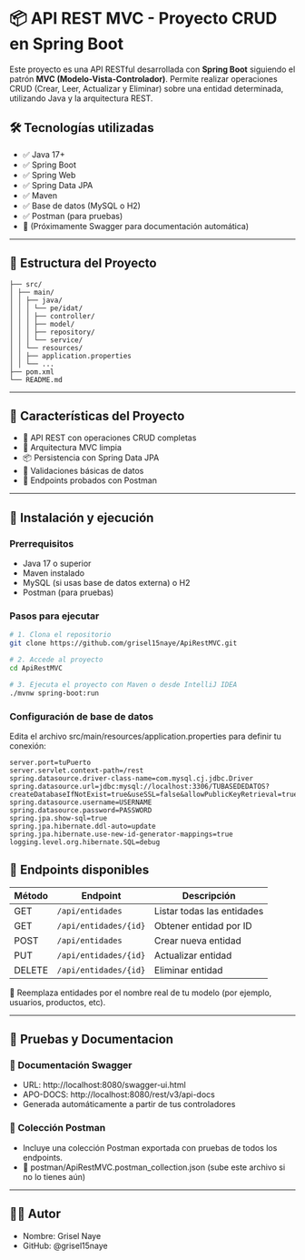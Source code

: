 # 📦 API REST MVC - Proyecto CRUD en Spring Boot

Este proyecto es una API RESTful desarrollada con **Spring Boot** siguiendo el patrón **MVC (Modelo-Vista-Controlador)**. Permite realizar operaciones CRUD (Crear, Leer, Actualizar y Eliminar) sobre una entidad determinada, utilizando Java y la arquitectura REST.

## 🛠 Tecnologías utilizadas

- ✅ Java 17+
- ✅ Spring Boot
- ✅ Spring Web
- ✅ Spring Data JPA
- ✅ Maven
- ✅ Base de datos (MySQL o H2)
- ✅ Postman (para pruebas)
- 🚧 (Próximamente Swagger para documentación automática)

---

## 📁 Estructura del Proyecto
```
├── src/
│ ├── main/
│ │ ├── java/
│ │ │ └── pe/idat/
│ │ │ ├── controller/
│ │ │ ├── model/
│ │ │ ├── repository/
│ │ │ └── service/
│ │ └── resources/
│ │ ├── application.properties
│ │ └── ...
├── pom.xml
└── README.md
```
---

## 📌 Características del Proyecto

- 🔄 API REST con operaciones CRUD completas
- 🧩 Arquitectura MVC limpia
- 📦 Persistencia con Spring Data JPA
- 🔐 Validaciones básicas de datos
- 🧪 Endpoints probados con Postman

---

## 🚀 Instalación y ejecución

### Prerrequisitos

- Java 17 o superior
- Maven instalado
- MySQL (si usas base de datos externa) o H2
- Postman (para pruebas)

### Pasos para ejecutar


```bash
# 1. Clona el repositorio
git clone https://github.com/grisel15naye/ApiRestMVC.git

# 2. Accede al proyecto
cd ApiRestMVC

# 3. Ejecuta el proyecto con Maven o desde IntelliJ IDEA
./mvnw spring-boot:run
```
### Configuración de base de datos
Edita el archivo src/main/resources/application.properties para definir tu conexión:
```
server.port=tuPuerto
server.servlet.context-path=/rest
spring.datasource.driver-class-name=com.mysql.cj.jdbc.Driver
spring.datasource.url=jdbc:mysql://localhost:3306/TUBASEDEDATOS?createDatabaseIfNotExist=true&useSSL=false&allowPublicKeyRetrieval=true
spring.datasource.username=USERNAME
spring.datasource.password=PASSWORD
spring.jpa.show-sql=true
spring.jpa.hibernate.ddl-auto=update
spring.jpa.hibernate.use-new-id-generator-mappings=true
logging.level.org.hibernate.SQL=debug
```

## 📮 Endpoints disponibles
| Método | Endpoint              | Descripción                |
| ------ | --------------------- | -------------------------- |
| GET    | `/api/entidades`      | Listar todas las entidades |
| GET    | `/api/entidades/{id}` | Obtener entidad por ID     |
| POST   | `/api/entidades`      | Crear nueva entidad        |
| PUT    | `/api/entidades/{id}` | Actualizar entidad         |
| DELETE | `/api/entidades/{id}` | Eliminar entidad           |

🔧 Reemplaza entidades por el nombre real de tu modelo (por ejemplo, usuarios, productos, etc).

---
## 🧪 Pruebas y Documentacion
### 🔎 Documentación Swagger
- URL: http://localhost:8080/swagger-ui.html
- APO-DOCS: http://localhost:8080/rest/v3/api-docs
- Generada automáticamente a partir de tus controladores
### 🔎 Colección Postman
- Incluye una colección Postman exportada con pruebas de todos los endpoints.
- 📁 postman/ApiRestMVC.postman_collection.json (sube este archivo si no lo tienes aún)

---
## 👩‍💻 Autor
- Nombre: Grisel Naye
- GitHub: @grisel15naye






